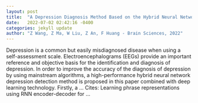 ```yaml
---
layout: post
title:  "A Depression Diagnosis Method Based on the Hybrid Neural Network and Attention Mechanism"
date:   2022-07-02 02:42:16 -0400
categories: jekyll update
author: "Z Wang, Z Ma, W Liu, Z An, F Huang - Brain Sciences, 2022"
---
```

Depression is a common but easily misdiagnosed disease when using a self-assessment scale. Electroencephalograms (EEGs) provide an important reference and objective basis for the identification and diagnosis of depression. In order to improve the accuracy of the diagnosis of depression by using mainstream algorithms, a high-performance hybrid neural network depression detection method is proposed in this paper combined with deep learning technology. Firstly, a …
Cites: ‪Learning phrase representations using RNN encoder-decoder for …‬  